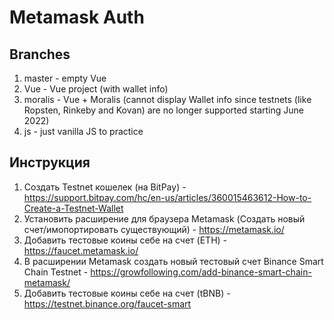 # Metamask Auth

## Branches
1. master - empty Vue
2. Vue - Vue project (with wallet info)
3. moralis - Vue + Moralis (cannot display Wallet info since testnets (like Ropsten, Rinkeby and Kovan) are no longer supported starting June 2022)
4. js - just vanilla JS to practice


## Инструкция
1. Создать Testnet кошелек (на BitPay) - https://support.bitpay.com/hc/en-us/articles/360015463612-How-to-Create-a-Testnet-Wallet
2. Установить расширение для браузера Metamask (Создать новый счет/имопортировать существующий) - https://metamask.io/
3. Добавить тестовые коины себе на счет (ETH) - https://faucet.metamask.io/
4. В расширении Metamask создать новый тестовый счет Binance Smart Chain Testnet - https://growfollowing.com/add-binance-smart-chain-metamask/
5. Добавить тестовые коины себе на счет (tBNB) - https://testnet.binance.org/faucet-smart



